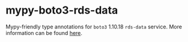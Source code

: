 # mypy-boto3-rds-data

Mypy-friendly type annotations for `boto3` 1.10.18 `rds-data` service.
More information can be found [here](https://github.com/vemel/mypy_boto3).